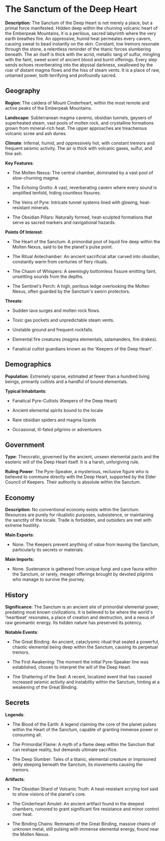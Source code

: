 
# The Sanctum of the Deep Heart
**Description**: The Sanctum of the Deep Heart is not merely a place, but a primal force manifested. Hidden deep within the churning volcanic heart of the Emberpeak Mountains, it is a perilous, sacred labyrinth where the very earth breathes fire. An oppressive, humid heat permeates every cavern, causing sweat to bead instantly on the skin. Constant, low tremors resonate through the stone, a relentless reminder of the titanic forces slumbering beneath. The air itself is thick with the acrid, metallic tang of sulfur, mingling with the faint, sweet scent of ancient blood and burnt offerings. Every step sends echoes reverberating into the abyssal darkness, swallowed by the roar of distant magma flows and the hiss of steam vents. It is a place of raw, untamed power, both terrifying and profoundly sacred.


## Geography
**Region**: The caldera of Mount Cinderheart, within the most remote and active peaks of the Emberpeak Mountains.

**Landscape**: Subterranean magma caverns, obsidian tunnels, geysers of superheated steam, vast pools of molten rock, and crystalline formations grown from mineral-rich heat. The upper approaches are treacherous volcanic scree and ash dunes.

**Climate**: Infernal, humid, and oppressively hot, with constant tremors and frequent seismic activity. The air is thick with volcanic gases, sulfur, and fine ash.

**Key Features**:
- The Molten Nexus: The central chamber, dominated by a vast pool of slow-churning magma.

- The Echoing Grotto: A vast, reverberating cavern where every sound is amplified tenfold, hiding countless fissures.

- The Veins of Pyre: Intricate tunnel systems lined with glowing, heat-resistant minerals.

- The Obsidian Pillars: Naturally formed, heat-sculpted formations that serve as sacred markers and navigational hazards.

**Points Of Interest**:
- The Heart of the Sanctum: A primordial pool of liquid fire deep within the Molten Nexus, said to be the planet's pulse point.

- The Ritual Antechamber: An ancient sacrificial altar carved into obsidian, constantly warm from centuries of fiery rituals.

- The Chasm of Whispers: A seemingly bottomless fissure emitting faint, unsettling sounds from the depths.

- The Sentinel's Perch: A high, perilous ledge overlooking the Molten Nexus, often guarded by the Sanctum's sworn protectors.

**Threats**:
- Sudden lava surges and molten rock flows.

- Toxic gas pockets and unpredictable steam vents.

- Unstable ground and frequent rockfalls.

- Elemental fire creatures (magma elementals, salamanders, fire drakes).

- Fanatical cultist guardians known as the 'Keepers of the Deep Heart'.


## Demographics
**Population**: Extremely sparse, estimated at fewer than a hundred living beings, primarily cultists and a handful of bound elementals.

**Typical Inhabitants**:
- Fanatical Pyre-Cultists (Keepers of the Deep Heart)

- Ancient elemental spirits bound to the locale

- Rare obsidian spiders and magma lizards

- Occasional, ill-fated pilgrims or adventurers


## Government
**Type**: Theocratic, governed by the ancient, unseen elemental pacts and the esoteric will of the Deep Heart itself. It is a harsh, unforgiving rule.

**Ruling Power**: The Pyre-Speaker, a mysterious, reclusive figure who is believed to commune directly with the Deep Heart, supported by the Elder Council of Keepers. Their authority is absolute within the Sanctum.


## Economy
**Description**: No conventional economy exists within the Sanctum. Resources are purely for ritualistic purposes, subsistence, or maintaining the sanctity of the locale. Trade is forbidden, and outsiders are met with extreme hostility.

**Main Exports**:
- None. The Keepers prevent anything of value from leaving the Sanctum, particularly its secrets or materials.

**Main Imports**:
- None. Sustenance is gathered from unique fungi and cave fauna within the Sanctum, or rarely, meager offerings brought by devoted pilgrims who manage to survive the journey.


## History
**Significance**: The Sanctum is an ancient site of primordial elemental power, predating most known civilizations. It is believed to be where the world's 'heartbeat' resonates, a place of creation and destruction, and a nexus of raw geomantic energy. Its hidden nature has preserved its potency.

**Notable Events**:
- The Great Binding: An ancient, cataclysmic ritual that sealed a powerful, chaotic elemental being deep within the Sanctum, causing its perpetual tremors.

- The First Awakening: The moment the initial Pyre-Speaker line was established, chosen to interpret the will of the Deep Heart.

- The Shattering of the Seal: A recent, localized event that has caused increased seismic activity and instability within the Sanctum, hinting at a weakening of the Great Binding.


## Secrets
**Legends**:
- The Blood of the Earth: A legend claiming the core of the planet pulses within the Heart of the Sanctum, capable of granting immense power or consuming all.

- The Primordial Flame: A myth of a flame deep within the Sanctum that can reshape reality, but demands ultimate sacrifice.

- The Deep Slumber: Tales of a titanic, elemental creature or imprisoned deity sleeping beneath the Sanctum, its movements causing the tremors.

**Artifacts**:
- The Obsidian Shard of Volcanic Truth: A heat-resistant scrying tool said to show visions of the planet's core.

- The Cinderheart Amulet: An ancient artifact found in the deepest chambers, rumored to grant significant fire resistance and minor control over heat.

- The Binding Chains: Remnants of the Great Binding, massive chains of unknown metal, still pulsing with immense elemental energy, found near the Molten Nexus.

